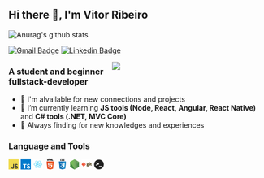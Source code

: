 ## Hi there 👋, I'm Vitor Ribeiro
![Anurag's github stats](https://github-readme-stats.vercel.app/api?username=vitriber&show_icons=true&bg_color=FFF&text_color=000&title_color=14274e&icon_color=000000)

[![Gmail Badge](https://img.shields.io/badge/-vit.riber1@gmail.com-6633cc?style=flat-square&logo=Gmail&1&color=14274e&logoColor=FFF&link=mailto:vit.riber1@gmail.com)](mailto:vit.riber1@gmail.com)
[![Linkedin Badge](https://img.shields.io/badge/-Vitor%20Ribeiro-6633cc?style=flat-square&logo=Linkedin&color=14274e&link=https://www.linkedin.com/in/vitor-ribeiro98/)](https://www.linkedin.com/in/vitor-ribeiro98/)

<img src="http://cdn.lowgif.com/full/8ece144fb3990ade-monday-morning-by-alex-kunchevsky-dribbble.gif" width="300" align="right">

 ### A student and beginner fullstack-developer

 - 🤝 I'm alvailable for new connections and projects
 - 🌱 I’m currently learning **JS tools (Node, React, Angular, React Native)** and **C# tools (.NET, MVC Core)**
 - 🚀 Always finding for new knowledges and experiences


### Language and Tools
<code><img height="20" src="https://raw.githubusercontent.com/github/explore/80688e429a7d4ef2fca1e82350fe8e3517d3494d/topics/javascript/javascript.png"></code>
<code><img height="20" src="https://raw.githubusercontent.com/github/explore/80688e429a7d4ef2fca1e82350fe8e3517d3494d/topics/typescript/typescript.png"></code>
<code><img height="20" src="https://raw.githubusercontent.com/github/explore/80688e429a7d4ef2fca1e82350fe8e3517d3494d/topics/react/react.png"></code>
<code><img height="20" src="https://raw.githubusercontent.com/github/explore/80688e429a7d4ef2fca1e82350fe8e3517d3494d/topics/html/html.png"></code>
<code><img height="20" src="https://raw.githubusercontent.com/github/explore/80688e429a7d4ef2fca1e82350fe8e3517d3494d/topics/css/css.png"></code>
<code><img height="20" src="https://raw.githubusercontent.com/github/explore/80688e429a7d4ef2fca1e82350fe8e3517d3494d/topics/nodejs/nodejs.png"></code>
<code><img height="20" src="https://raw.githubusercontent.com/github/explore/80688e429a7d4ef2fca1e82350fe8e3517d3494d/topics/git/git.png"></code>
<code><img height="20" src="https://raw.githubusercontent.com/github/explore/80688e429a7d4ef2fca1e82350fe8e3517d3494d/topics/terminal/terminal.png"></code>
